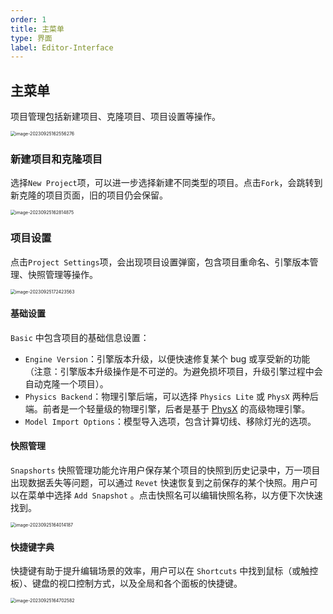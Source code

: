 ```yaml
---
order: 1
title: 主菜单
type: 界面
label: Editor-Interface
---
```


## 主菜单

项目管理包括新建项目、克隆项目、项目设置等操作。

<img src="https://gw.alipayobjects.com/zos/OasisHub/7bbd7d4c-ca69-49b6-a296-b0fc006e1c28/image-20230925162556276.png" alt="image-20230925162556276" style="zoom:50%;" />

### 新建项目和克隆项目

选择`New Project`项，可以进一步选择新建不同类型的项目。点击`Fork`，会跳转到新克隆的项目页面，旧的项目仍会保留。

<img src="https://gw.alipayobjects.com/zos/OasisHub/ff52d1d2-f8b0-4285-b845-d1661baf866b/image-20230925162814875.png" alt="image-20230925162814875" style="zoom:50%;" />



### 项目设置

点击`Project Settings`项，会出现项目设置弹窗，包含项目重命名、引擎版本管理、快照管理等操作。

<img src="https://gw.alipayobjects.com/zos/OasisHub/318a60f6-8c6c-4aa8-88e5-b96d9344bcc3/image-20230925172423563.png" alt="image-20230925172423563" style="zoom:50%;" />

#### 基础设置

`Basic` 中包含项目的基础信息设置：

- `Engine Version`：引擎版本升级，以便快速修复某个 bug 或享受新的功能（注意：引擎版本升级操作是不可逆的。为避免损坏项目，升级引擎过程中会自动克隆一个项目）。
- `Physics Backend`：物理引擎后端，可以选择 `Physics Lite` 或 `PhysX` 两种后端。前者是一个轻量级的物理引擎，后者是基于 [PhysX](https://developer.nvidia.com/physx-sdk) 的高级物理引擎。
- `Model Import Options`：模型导入选项，包含计算切线、移除灯光的选项。

#### 快照管理

`Snapshorts` 快照管理功能允许用户保存某个项目的快照到历史记录中，万一项目出现数据丢失等问题，可以通过 `Revet` 快速恢复到之前保存的某个快照。用户可以在菜单中选择 `Add Snapshot` 。点击快照名可以编辑快照名称，以方便下次快速找到。

<img src="https://gw.alipayobjects.com/zos/OasisHub/51d93899-44a7-40ef-a5ba-5550b89fcf49/image-20230925164014187.png" alt="image-20230925164014187" style="zoom:50%;" />

#### 快捷键字典

快捷键有助于提升编辑场景的效率，用户可以在 `Shortcuts` 中找到鼠标（或触控板）、键盘的视口控制方式，以及全局和各个面板的快捷键。

<img src="https://gw.alipayobjects.com/zos/OasisHub/6bd261ac-2803-4e97-a2aa-3ccdafe731a6/image-20230925164702582.png" alt="image-20230925164702582" style="zoom:50%;" />

